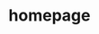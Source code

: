 ---
codehost: https://github.com/gethomepage/homepage
logohandle: gethomepagedev
sort: homepage
title: homepage
website: https://gethomepage.dev/latest/
---